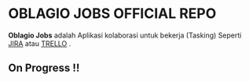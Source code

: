 # OBLAGIO JOBS OFFICIAL REPO

**Oblagio Jobs** adalah Aplikasi kolaborasi untuk bekerja (Tasking) Seperti [JIRA] atau [TRELLO] .

## On Progress !!

 


[JIRA]: <https://www.atlassian.com/software/jira>
[TRELLO]: <https://trello.com/>